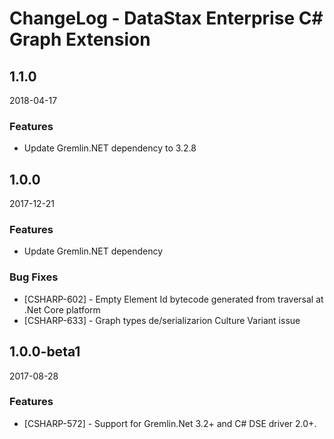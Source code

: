 # ChangeLog - DataStax Enterprise C# Graph Extension

## 1.1.0

2018-04-17

### Features

- Update Gremlin.NET dependency to 3.2.8

## 1.0.0

2017-12-21

### Features

- Update Gremlin.NET dependency

### Bug Fixes

- [CSHARP-602] - Empty Element Id bytecode generated from traversal at .Net Core platform
- [CSHARP-633] - Graph types de/serializarion Culture Variant issue

## 1.0.0-beta1

2017-08-28

### Features

- [CSHARP-572] - Support for Gremlin.Net 3.2+ and C# DSE driver 2.0+.